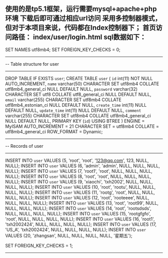 使用的是tp5.1框架，运行需要mysql+apache+php环境
下载后即可通过相应url访问
采用多控制器模式，
但对于本项目来说，代码都在Index控制器下；
首页访问路径：
index/user/login.html
sql数据如下：
----------
SET NAMES utf8mb4;
SET FOREIGN_KEY_CHECKS = 0;

-- ----------------------------
-- Table structure for user
-- ----------------------------
DROP TABLE IF EXISTS `user`;
CREATE TABLE `user`  (
  `id` int(11) NOT NULL AUTO_INCREMENT,
  `name` varchar(50) CHARACTER SET utf8mb4 COLLATE utf8mb4_general_ci NULL DEFAULT NULL,
  `password` varchar(32) CHARACTER SET utf8 COLLATE utf8_general_ci NULL DEFAULT NULL,
  `email` varchar(255) CHARACTER SET utf8mb4 COLLATE utf8mb4_estonian_ci NULL DEFAULT NULL,
  `create_time` int(11) NULL DEFAULT NULL,
  `update_time` int(11) NULL DEFAULT NULL,
  `comment` varchar(255) CHARACTER SET utf8mb4 COLLATE utf8mb4_general_ci NULL DEFAULT NULL,
  PRIMARY KEY (`id`) USING BTREE
) ENGINE = MyISAM AUTO_INCREMENT = 21 CHARACTER SET = utf8mb4 COLLATE = utf8mb4_general_ci ROW_FORMAT = Dynamic;

-- ----------------------------
-- Records of user
-- ----------------------------
INSERT INTO `user` VALUES (5, 'root', 'root', '123@qq.com', 123, NULL, NULL);
INSERT INTO `user` VALUES (6, 'admin', 'admin', NULL, NULL, NULL, NULL);
INSERT INTO `user` VALUES (7, 'root1', 'root', NULL, NULL, NULL, NULL);
INSERT INTO `user` VALUES (8, 'root', 'root', NULL, NULL, NULL, NULL);
INSERT INTO `user` VALUES (9, 'xiaochi', 'txh2002', NULL, NULL, NULL, NULL);
INSERT INTO `user` VALUES (10, 'root', 'rootu', NULL, NULL, NULL, NULL);
INSERT INTO `user` VALUES (11, 'rootg', 'root', NULL, NULL, NULL, NULL);
INSERT INTO `user` VALUES (12, 'root', 'rooteeee', NULL, NULL, NULL, NULL);
INSERT INTO `user` VALUES (13, 'root', 'root99', NULL, NULL, NULL, NULL);
INSERT INTO `user` VALUES (14, 'root', 'rootsdsds', NULL, NULL, NULL, NULL);
INSERT INTO `user` VALUES (15, 'rootgfgfo', 'root', NULL, NULL, NULL, NULL);
INSERT INTO `user` VALUES (16, 'root1', 'txh2002424', NULL, NULL, NULL, NULL);
INSERT INTO `user` VALUES (17, 'US_A', 'txh2002424', NULL, NULL, NULL, NULL);
INSERT INTO `user` VALUES (20, 'zhangsan', NULL, NULL, NULL, NULL, '星期五');

SET FOREIGN_KEY_CHECKS = 1;

----------
